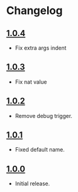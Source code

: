 # Changelog

## [1.0.4]

- Fix extra args indent

## [1.0.3]

- Fix nat value

## [1.0.2]

- Remove debug trigger.

## [1.0.1]

- Fixed default name.

## [1.0.0]

- Initial release.

[1.0.4]: https://github.com/4ops/terraform-digitalocean-ethereum-parity/releases/tag/v1.0.4
[1.0.3]: https://github.com/4ops/terraform-digitalocean-ethereum-parity/releases/tag/v1.0.3
[1.0.2]: https://github.com/4ops/terraform-digitalocean-ethereum-parity/releases/tag/v1.0.2
[1.0.1]: https://github.com/4ops/terraform-digitalocean-ethereum-parity/releases/tag/v1.0.1
[1.0.0]: https://github.com/4ops/terraform-digitalocean-ethereum-parity/releases/tag/v1.0.0
